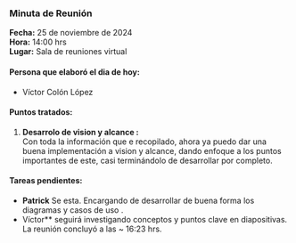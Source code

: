 ### Minuta de Reunión

**Fecha:** 25 de noviembre de 2024  
**Hora:** 14:00 hrs  
**Lugar:** Sala de reuniones virtual

#### Persona que elaboró el dia de hoy:

- Víctor Colón López

#### Puntos tratados:

1. **Desarrolo de vision y alcance  :**  
Con toda la información que e recopilado, ahora ya puedo dar una buena implementación a vision y alcance, dando enfoque a los puntos importantes de este, casi terminándolo de desarrollar por completo.


     
#### Tareas pendientes:

- **Patrick** Se esta. Encargando de desarrollar de buena forma los diagramas y casos de uso .
- Víctor** seguirá investigando conceptos y puntos clave en diapositivas.
La reunión concluyó a las ~ 16:23 hrs.
